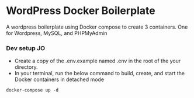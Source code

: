 # WordPress Docker Boilerplate

A wordpress boilerplate using Docker compose to create 3 containers. One for Wordpress, MySQL, and PHPMyAdmin

### Dev setup JO

- Create a copy of the .env.example named .env in the root of the your directory.
- In your terminal, run the below command to build, create, and start the Docker containers in detached mode

```
docker-compose up -d
```
